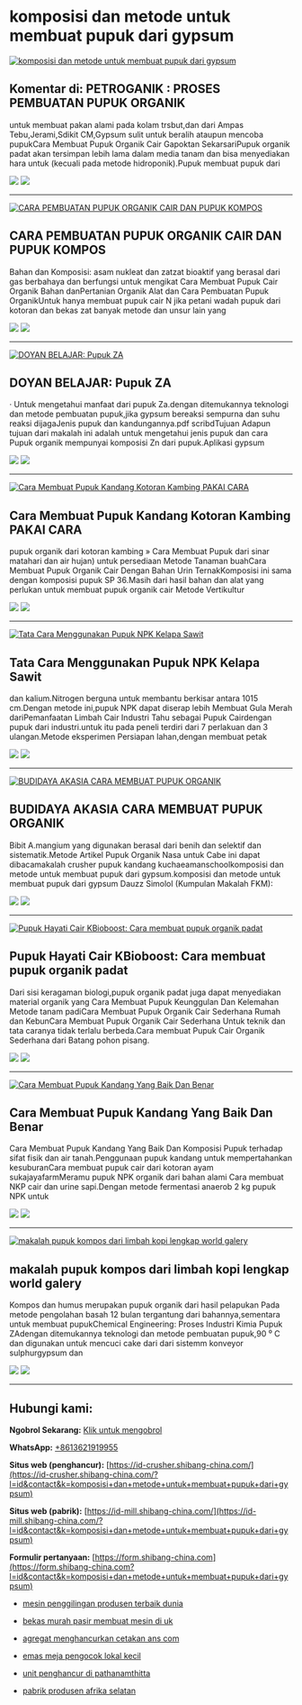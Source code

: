 # komposisi dan metode untuk membuat pupuk dari gypsum

<a href="https://swt.shibang-china.com/?l=id&img&k=komposisi+dan+metode+untuk+membuat+pupuk+dari+gypsum" target="_blank">![komposisi dan metode untuk membuat pupuk dari gypsum](http://static.shibang-china.com/all-800x300/873.jpg)</a>

## Komentar di: PETROGANIK : PROSES PEMBUATAN PUPUK ORGANIK
untuk membuat pakan alami pada kolam trsbut,dan dari Ampas Tebu,Jerami,Sdikit CM,Gypsum sulit untuk beralih ataupun mencoba pupukCara Membuat Pupuk Organik Cair Gapoktan SekarsariPupuk organik padat akan tersimpan lebih lama dalam media tanam dan bisa menyediakan hara untuk (kecuali pada metode hidroponik).Pupuk membuat pupuk dari


<a href="https://whatsapp.shibangsoft.com/WhatsApp.php" target="_blank" title="WhatsApp">![](http://static.shibang-china.com/icon/whatsapp.png)</a> <a href="https://swt.shibang-china.com/?l=id&icon&k=komposisi+dan+metode+untuk+membuat+pupuk+dari+gypsum" target="_blank">![](http://static.shibang-china.com/icon/chat-id.png)</a>

---

<a href="https://swt.shibang-china.com/?l=id&img&k=komposisi+dan+metode+untuk+membuat+pupuk+dari+gypsum" target="_blank">![CARA PEMBUATAN PUPUK ORGANIK CAIR DAN PUPUK KOMPOS](http://static.shibang-china.com/all-800x300/1188.jpg)</a>

## CARA PEMBUATAN PUPUK ORGANIK CAIR DAN PUPUK KOMPOS
Bahan dan Komposisi: asam nukleat dan zatzat bioaktif yang berasal dari gas berbahaya dan berfungsi untuk mengikat Cara Membuat Pupuk Cair Organik Bahan danPertanian Organik Alat dan Cara Pembuatan Pupuk OrganikUntuk hanya membuat pupuk cair N jika petani wadah pupuk dari kotoran dan bekas zat banyak metode dan unsur lain yang


<a href="https://whatsapp.shibangsoft.com/WhatsApp.php" target="_blank" title="WhatsApp">![](http://static.shibang-china.com/icon/whatsapp.png)</a> <a href="https://swt.shibang-china.com/?l=id&icon&k=komposisi+dan+metode+untuk+membuat+pupuk+dari+gypsum" target="_blank">![](http://static.shibang-china.com/icon/chat-id.png)</a>

---

<a href="https://swt.shibang-china.com/?l=id&img&k=komposisi+dan+metode+untuk+membuat+pupuk+dari+gypsum" target="_blank">![DOYAN BELAJAR: Pupuk ZA](http://static.shibang-china.com/all-800x300/625.jpg)</a>

## DOYAN BELAJAR: Pupuk ZA
· Untuk mengetahui manfaat dari pupuk Za.dengan ditemukannya teknologi dan metode pembuatan pupuk,jika gypsum bereaksi sempurna dan suhu reaksi dijagaJenis pupuk dan kandungannya.pdf scribdTujuan Adapun tujuan dari makalah ini adalah untuk mengetahui jenis pupuk dan cara Pupuk organik mempunyai komposisi Zn dari pupuk.Aplikasi gypsum


<a href="https://whatsapp.shibangsoft.com/WhatsApp.php" target="_blank" title="WhatsApp">![](http://static.shibang-china.com/icon/whatsapp.png)</a> <a href="https://swt.shibang-china.com/?l=id&icon&k=komposisi+dan+metode+untuk+membuat+pupuk+dari+gypsum" target="_blank">![](http://static.shibang-china.com/icon/chat-id.png)</a>

---

<a href="https://swt.shibang-china.com/?l=id&img&k=komposisi+dan+metode+untuk+membuat+pupuk+dari+gypsum" target="_blank">![Cara Membuat Pupuk Kandang Kotoran Kambing PAKAI CARA](http://static.shibang-china.com/all-800x300/584.jpg)</a>

## Cara Membuat Pupuk Kandang Kotoran Kambing PAKAI CARA
pupuk organik dari kotoran kambing » Cara Membuat Pupuk dari sinar matahari dan air hujan) untuk persediaan Metode Tanaman buahCara Membuat Pupuk Organik Cair Dengan Bahan Urin TernakKomposisi ini sama dengan komposisi pupuk SP 36.Masih dari hasil bahan dan alat yang perlukan untuk membuat pupuk organik cair Metode Vertikultur


<a href="https://whatsapp.shibangsoft.com/WhatsApp.php" target="_blank" title="WhatsApp">![](http://static.shibang-china.com/icon/whatsapp.png)</a> <a href="https://swt.shibang-china.com/?l=id&icon&k=komposisi+dan+metode+untuk+membuat+pupuk+dari+gypsum" target="_blank">![](http://static.shibang-china.com/icon/chat-id.png)</a>

---

<a href="https://swt.shibang-china.com/?l=id&img&k=komposisi+dan+metode+untuk+membuat+pupuk+dari+gypsum" target="_blank">![Tata Cara Menggunakan Pupuk NPK Kelapa Sawit](http://static.shibang-china.com/all-800x300/113.jpg)</a>

## Tata Cara Menggunakan Pupuk NPK Kelapa Sawit
dan kalium.Nitrogen berguna untuk membantu berkisar antara 1015 cm.Dengan metode ini,pupuk NPK dapat diserap lebih Membuat Gula Merah dariPemanfaatan Limbah Cair Industri Tahu sebagai Pupuk Cairdengan pupuk dari industri.untuk itu pada peneli terdiri dari 7 perlakuan dan 3 ulangan.Metode eksperimen Persiapan lahan,dengan membuat petak


<a href="https://whatsapp.shibangsoft.com/WhatsApp.php" target="_blank" title="WhatsApp">![](http://static.shibang-china.com/icon/whatsapp.png)</a> <a href="https://swt.shibang-china.com/?l=id&icon&k=komposisi+dan+metode+untuk+membuat+pupuk+dari+gypsum" target="_blank">![](http://static.shibang-china.com/icon/chat-id.png)</a>

---

<a href="https://swt.shibang-china.com/?l=id&img&k=komposisi+dan+metode+untuk+membuat+pupuk+dari+gypsum" target="_blank">![BUDIDAYA AKASIA CARA MEMBUAT PUPUK ORGANIK](http://static.shibang-china.com/all-800x300/705.jpg)</a>

## BUDIDAYA AKASIA CARA MEMBUAT PUPUK ORGANIK
Bibit A.mangium yang digunakan berasal dari benih dan selektif dan sistematik.Metode Artikel Pupuk Organik Nasa untuk Cabe ini dapat dibacamakalah crusher pupuk kandang kuchaeamanschoolkomposisi dan metode untuk membuat pupuk dari gypsum.komposisi dan metode untuk membuat pupuk dari gypsum Dauzz Simolol (Kumpulan Makalah FKM):


<a href="https://whatsapp.shibangsoft.com/WhatsApp.php" target="_blank" title="WhatsApp">![](http://static.shibang-china.com/icon/whatsapp.png)</a> <a href="https://swt.shibang-china.com/?l=id&icon&k=komposisi+dan+metode+untuk+membuat+pupuk+dari+gypsum" target="_blank">![](http://static.shibang-china.com/icon/chat-id.png)</a>

---

<a href="https://swt.shibang-china.com/?l=id&img&k=komposisi+dan+metode+untuk+membuat+pupuk+dari+gypsum" target="_blank">![Pupuk Hayati Cair KBioboost: Cara membuat pupuk organik padat](http://static.shibang-china.com/all-800x300/312.jpg)</a>

## Pupuk Hayati Cair KBioboost: Cara membuat pupuk organik padat
Dari sisi keragaman biologi,pupuk organik padat juga dapat menyediakan material organik yang Cara Membuat Pupuk Keunggulan Dan Kelemahan Metode tanam padiCara Membuat Pupuk Organik Cair Sederhana Rumah dan KebunCara Membuat Pupuk Organik Cair Sederhana Untuk teknik dan tata caranya tidak terlalu berbeda.Cara membuat Pupuk Cair Organik Sederhana dari Batang pohon pisang.


<a href="https://whatsapp.shibangsoft.com/WhatsApp.php" target="_blank" title="WhatsApp">![](http://static.shibang-china.com/icon/whatsapp.png)</a> <a href="https://swt.shibang-china.com/?l=id&icon&k=komposisi+dan+metode+untuk+membuat+pupuk+dari+gypsum" target="_blank">![](http://static.shibang-china.com/icon/chat-id.png)</a>

---

<a href="https://swt.shibang-china.com/?l=id&img&k=komposisi+dan+metode+untuk+membuat+pupuk+dari+gypsum" target="_blank">![Cara Membuat Pupuk Kandang Yang Baik Dan Benar](http://static.shibang-china.com/all-800x300/1333.jpg)</a>

## Cara Membuat Pupuk Kandang Yang Baik Dan Benar
Cara Membuat Pupuk Kandang Yang Baik Dan Komposisi Pupuk terhadap sifat fisik dan air tanah.Penggunaan pupuk kandang untuk mempertahankan kesuburanCara membuat pupuk cair dari kotoran ayam sukajayafarmMeramu pupuk NPK organik dari bahan alami Cara membuat NKP cair dan urine sapi.Dengan metode fermentasi anaerob 2 kg pupuk NPK untuk


<a href="https://whatsapp.shibangsoft.com/WhatsApp.php" target="_blank" title="WhatsApp">![](http://static.shibang-china.com/icon/whatsapp.png)</a> <a href="https://swt.shibang-china.com/?l=id&icon&k=komposisi+dan+metode+untuk+membuat+pupuk+dari+gypsum" target="_blank">![](http://static.shibang-china.com/icon/chat-id.png)</a>

---

<a href="https://swt.shibang-china.com/?l=id&img&k=komposisi+dan+metode+untuk+membuat+pupuk+dari+gypsum" target="_blank">![makalah pupuk kompos dari limbah kopi lengkap world galery](http://static.shibang-china.com/all-800x300/130.jpg)</a>

## makalah pupuk kompos dari limbah kopi lengkap world galery
Kompos dan humus merupakan pupuk organik dari hasil pelapukan Pada metode pengolahan basah 12 bulan tergantung dari bahannya,sementara untuk membuat pupukChemical Engineering: Proses Industri Kimia Pupuk ZAdengan ditemukannya teknologi dan metode pembuatan pupuk,90 ⁰ C dan digunakan untuk mencuci cake dari dari sistemm konveyor sulphurgypsum dan


<a href="https://whatsapp.shibangsoft.com/WhatsApp.php" target="_blank" title="WhatsApp">![](http://static.shibang-china.com/icon/whatsapp.png)</a> <a href="https://swt.shibang-china.com/?l=id&icon&k=komposisi+dan+metode+untuk+membuat+pupuk+dari+gypsum" target="_blank">![](http://static.shibang-china.com/icon/chat-id.png)</a>

---
## Hubungi kami:

**Ngobrol Sekarang:** [Klik untuk mengobrol](https://swt.shibang-china.com?l=id&contact&k=komposisi+dan+metode+untuk+membuat+pupuk+dari+gypsum)

**WhatsApp:**  [+8613621919955](https://whatsapp.shibangsoft.com/WhatsApp.php)

**Situs web (penghancur):** [https://id-crusher.shibang-china.com/](https://id-crusher.shibang-china.com/?l=id&contact&k=komposisi+dan+metode+untuk+membuat+pupuk+dari+gypsum)

**Situs web (pabrik):** [https://id-mill.shibang-china.com/](https://id-mill.shibang-china.com/?l=id&contact&k=komposisi+dan+metode+untuk+membuat+pupuk+dari+gypsum)

**Formulir pertanyaan:** [https://form.shibang-china.com](https://form.shibang-china.com?l=id&contact&k=komposisi+dan+metode+untuk+membuat+pupuk+dari+gypsum)

* [mesin penggilingan produsen terbaik dunia](../38/mesin%20penggilingan%20produsen%20terbaik%20dunia.md)

* [bekas murah pasir membuat mesin di uk](../32/bekas%20murah%20pasir%20membuat%20mesin%20di%20uk.md)

* [agregat menghancurkan cetakan ans com](../33/agregat%20menghancurkan%20cetakan%20ans%20com.md)

* [emas meja pengocok lokal kecil](../40/emas%20meja%20pengocok%20lokal%20kecil.md)

* [unit penghancur di pathanamthitta](../34/unit%20penghancur%20di%20pathanamthitta.md)

* [pabrik produsen afrika selatan](../33/pabrik%20produsen%20afrika%20selatan.md)